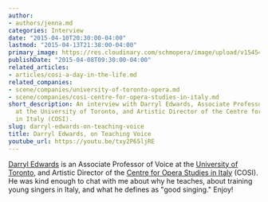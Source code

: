 ```yaml
---
author:
- authors/jenna.md
categories: Interview
date: "2015-04-10T20:30:00-04:00"
lastmod: "2015-04-13T21:38:00-04:00"
primary_image: https://res.cloudinary.com/schmopera/image/upload/v1545409169/media/webhook-uploads/1428712082121/DarrylEdwards.jpg.jpg
publishDate: "2015-04-08T09:30:00-04:00"
related_articles:
- articles/cosi-a-day-in-the-life.md
related_companies:
- scene/companies/university-of-toronto-opera.md
- scene/companies/cosi-centre-for-opera-studies-in-italy.md
short_description: An interview with Darryl Edwards, Associate Professor of Voice
  at the University of Toronto, and Artistic Director of the Centre for Opera Studies
  in Italy (COSI).
slug: darryl-edwards-on-teaching-voice
title: Darryl Edwards, on Teaching Voice
youtube_url: https://youtu.be/txy2P65ljRE
---
```


[Darryl Edwards](http://darryledwards.ca/) is an Associate Professor of Voice at the [University of Toronto](https://www.music.utoronto.ca/), and Artistic Director of the [Centre for Opera Studies in Italy](http://www.co-si.com/) (COSI). He was kind enough to chat with me about why he teaches, about training young singers in Italy, and what he defines as "good singing." Enjoy!
